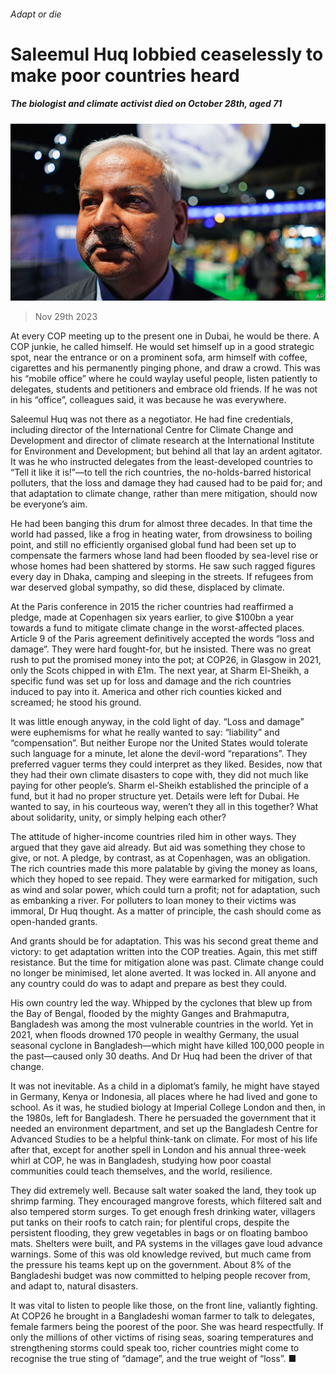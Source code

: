 ###### Adapt or die

# Saleemul Huq lobbied ceaselessly to make poor countries heard 

##### The biologist and climate activist died on October 28th, aged 71 

![image](images/20231202_OBP001.jpg) 

> Nov 29th 2023 

At every COP meeting up to the present one in Dubai, he would be there. A COP junkie, he called himself. He would set himself up in a good strategic spot, near the entrance or on a prominent sofa, arm himself with coffee, cigarettes and his permanently pinging phone, and draw a crowd. This was his “mobile office” where he could waylay useful people, listen patiently to delegates, students and petitioners and embrace old friends. If he was not in his “office”, colleagues said, it was because he was everywhere. 

Saleemul Huq was not there as a negotiator. He had fine credentials, including director of the International Centre for Climate Change and Development and director of climate research at the International Institute for Environment and Development; but behind all that lay an ardent agitator. It was he who instructed delegates from the least-developed countries to “Tell it like it is!”—to tell the rich countries, the no-holds-barred historical polluters, that the loss and damage they had caused had to be paid for; and that adaptation to climate change, rather than mere mitigation, should now be everyone’s aim. 

He had been banging this drum for almost three decades. In that time the world had passed, like a frog in heating water, from drowsiness to boiling point, and still no efficiently organised global fund had been set up to compensate the farmers whose land had been flooded by sea-level rise or whose homes had been shattered by storms. He saw such ragged figures every day in Dhaka, camping and sleeping in the streets. If refugees from war deserved global sympathy, so did these, displaced by climate.

At the Paris conference in 2015 the richer countries had reaffirmed a pledge, made at Copenhagen six years earlier, to give $100bn a year towards a fund to mitigate climate change in the worst-affected places. Article 9 of the Paris agreement definitively accepted the words “loss and damage”. They were hard fought-for, but he insisted. There was no great rush to put the promised money into the pot; at COP26, in Glasgow in 2021, only the Scots chipped in with £1m. The next year, at Sharm El-Sheikh, a specific fund was set up for loss and damage and the rich countries induced to pay into it. America and other rich counties kicked and screamed; he stood his ground. 

It was little enough anyway, in the cold light of day. “Loss and damage” were euphemisms for what he really wanted to say: “liability” and “compensation”. But neither Europe nor the United States would tolerate such language for a minute, let alone the devil-word “reparations”. They preferred vaguer terms they could interpret as they liked. Besides, now that they had their own climate disasters to cope with, they did not much like paying for other people’s. Sharm el-Sheikh established the principle of a fund, but it had no proper structure yet. Details were left for Dubai. He wanted to say, in his courteous way, weren’t they all in this together? What about solidarity, unity, or simply helping each other?

The attitude of higher-income countries riled him in other ways. They argued that they gave aid already. But aid was something they chose to give, or not. A pledge, by contrast, as at Copenhagen, was an obligation. The rich countries made this more palatable by giving the money as loans, which they hoped to see repaid. They were earmarked for mitigation, such as wind and solar power, which could turn a profit; not for adaptation, such as embanking a river. For polluters to loan money to their victims was immoral, Dr Huq thought. As a matter of principle, the cash should come as open-handed grants.

And grants should be for adaptation. This was his second great theme and victory: to get adaptation written into the COP treaties. Again, this met stiff resistance. But the time for mitigation alone was past. Climate change could no longer be minimised, let alone averted. It was locked in. All anyone and any country could do was to adapt and prepare as best they could. 

His own country led the way. Whipped by the cyclones that blew up from the Bay of Bengal, flooded by the mighty Ganges and Brahmaputra, Bangladesh was among the most vulnerable countries in the world. Yet in 2021, when floods drowned 170 people in wealthy Germany, the usual seasonal cyclone in Bangladesh—which might have killed 100,000 people in the past—caused only 30 deaths. And Dr Huq had been the driver of that change. 

It was not inevitable. As a child in a diplomat’s family, he might have stayed in Germany, Kenya or Indonesia, all places where he had lived and gone to school. As it was, he studied biology at Imperial College London and then, in the 1980s, left for Bangladesh. There he persuaded the government that it needed an environment department, and set up the Bangladesh Centre for Advanced Studies to be a helpful think-tank on climate. For most of his life after that, except for another spell in London and his annual three-week whirl at COP, he was in Bangladesh, studying how poor coastal communities could teach themselves, and the world, resilience.

They did extremely well. Because salt water soaked the land, they took up shrimp farming. They encouraged mangrove forests, which filtered salt and also tempered storm surges. To get enough fresh drinking water, villagers put tanks on their roofs to catch rain; for plentiful crops, despite the persistent flooding, they grew vegetables in bags or on floating bamboo mats. Shelters were built, and PA systems in the villages gave loud advance warnings. Some of this was old knowledge revived, but much came from the pressure his teams kept up on the government. About 8% of the Bangladeshi budget was now committed to helping people recover from, and adapt to, natural disasters. 

It was vital to listen to people like those, on the front line, valiantly fighting. At COP26 he brought in a Bangladeshi woman farmer to talk to delegates, female farmers being the poorest of the poor. She was heard respectfully. If only the millions of other victims of rising seas, soaring temperatures and strengthening storms could speak too, richer countries might come to recognise the true sting of “damage”, and the true weight of “loss”. ■

